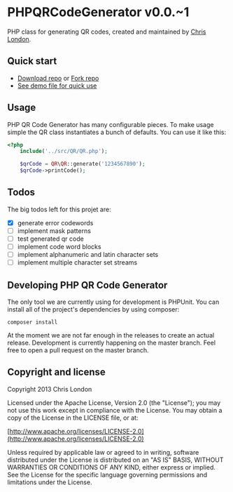 # PHPQRCodeGenerator v0.0.~1

PHP class for generating QR codes, created and maintained by [Chris London](http://www.chrislondon.co).

## Quick start

* [Download repo](https://github.com/chrislondon/PHPQRCodeGenerator/archive/master.zip) or [Fork repo](https://github.com/chrislondon/PHPQRCodeGenerator/fork)
* [See demo file for quick use](https://github.com/chrislondon/PHPQRCodeGenerator/blob/master/demo/index.php)

## Usage

PHP QR Code Generator has many configurable pieces. To make usage simple the QR class instantiates a bunch of defaults.  You can use it like this:

```php
<?php
    include('../src/QR/QR.php');

    $qrCode = QR\QR::generate('1234567890');
    $qrCode->printCode();
```

## Todos

The big todos left for this projet are:

- [X] generate error codewords
- [ ] implement mask patterns
- [ ] test generated qr code
- [ ] implement code word blocks
- [ ] implement alphanumeric and latin character sets
- [ ] implement multiple character set streams

## Developing PHP QR Code Generator

The only tool we are currently using for development is PHPUnit. You can install all of the project's dependencies by using composer:

````
composer install
````

At the moment we are not far enough in the releases to create an actual release. Development is currently happening on the master branch.  Feel free to open a pull request on the master branch.

## Copyright and license

Copyright 2013 Chris London

Licensed under the Apache License, Version 2.0 (the "License"); you may not use this work except in compliance with the License. You may obtain a copy of the License in the LICENSE file, or at:

  [http://www.apache.org/licenses/LICENSE-2.0](http://www.apache.org/licenses/LICENSE-2.0)

Unless required by applicable law or agreed to in writing, software distributed under the License is distributed on an "AS IS" BASIS, WITHOUT WARRANTIES OR CONDITIONS OF ANY KIND, either express or implied. See the License for the specific language governing permissions and limitations under the License.